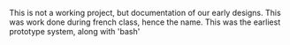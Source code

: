 This is not a working project, but documentation of our early designs.
This was work done during french class, hence the name.
This was the earliest prototype system, along with 'bash'
